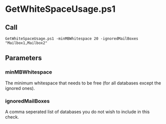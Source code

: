 # GetWhiteSpaceUsage.ps1

## Call
```
GetWhiteSpaceUsage.ps1 -minMBWhitespace 20 -ignoredMailBoxes "Mailbox1,Mailbox2"
```

## Parameters

### minMBWhitespace
The minimum whitespace that needs to be free (for all databases except the ignored ones).

### ignoredMailBoxes
A comma seperated list of databases you do not wish to include in this check.

